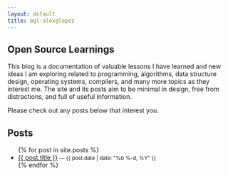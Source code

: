 ```yaml
---
layout: default
title: agl-alexglopez
---
```


## Open Source Learnings

This blog is a documentation of valuable lessons I have learned and new ideas I am exploring related to programming, algorithms, data structure design, operating systems, compilers, and many more topics as they interest me. The site and its posts aim to be minimal in design, free from distractions, and full of useful information. 

Please check out any posts below that interest you.


## Posts

<ul>
  {% for post in site.posts %}
    <li>
      <a href="{{ post.url | relative_url }}">{{ post.title }}</a>
      <small>— {{ post.date | date: "%b %-d, %Y" }}</small>
    </li>
  {% endfor %}
</ul>
